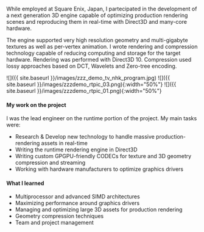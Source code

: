 While employed at Square Enix, Japan, I partecipated in the development of a next generation 3D engine capable of optimizing production rendering scenes and reproducing them in real-time with Direct3D and many-core hardware.

The engine supported very high resolution geometry and multi-gigabyte textures as well as per-vertex animation.
I wrote rendering and compression technology capable of reducing computing and storage for the target hardware.
Rendering was performed with Direct3D 10. Compression used lossy approaches based on DCT, Wavelets and Zero-tree encoding.

![]({{ site.baseurl }}/images/zzz_demo_tv_nhk_program.jpg)
![]({{ site.baseurl }}/images/zzzdemo_rtpic_03.png){:width="50%"} ![]({{ site.baseurl }}/images/zzzdemo_rtpic_01.png){:width="50%"}

#### My work on the project

I was the lead engineer on the runtime portion of the project. My main tasks were:

- Research & Develop new technology to handle massive production-rendering assets in real-time
- Writing the runtime rendering engine in Direct3D
- Writing custom GPGPU-friendly CODECs for texture and 3D geometry compression and streaming
- Working with hardware manufacturers to optimize graphics drivers

#### What I learned

- Multiprocessor and advanced SIMD architectures
- Maximizing performance around graphics drivers
- Managing and optimizing large 3D assets for production rendering
- Geometry compression techniques
- Team and project management
